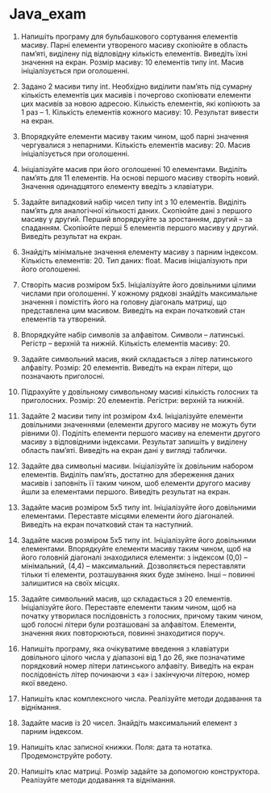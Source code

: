 # Java_exam
1. Напишіть програму для бульбашкового сортування елементів масиву. Парні елементи утвореного масиву скопіюйте в область пам’яті, виділену під відповідну кількість елементів.
Виведіть їхні значення на екран. Розмір масиву: 10 елементів типу int. Масив ініціалізується при оголошенні.

2. Задано 2 масиви типу int. Необхідно виділити пам’ять під сумарну кількість елементів цих масивів і почергово скопіювати елементи цих масивів за новою адресою. Кількість елементів, які копіюють за 1 раз – 1. Кількість елементів кожного масиву: 10. Результат вивести на екран.

3. Впорядкуйте елементи масиву таким чином, щоб парні значення чергувалися з непарними. 
Кількість елементів масиву: 20. Масив ініціалізується при оголошенні.

4. Ініціалізуйте масив при його оголошенні 10 елементами. Виділіть пам’ять для 11 елементів. На основі першого масиву створіть новий. Значення одинадцятого елементу введіть з клавіатури.

5. Задайте випадковий набір чисел типу int з 10 елементів. Виділіть пам’ять для аналогічної кількості даних. Скопіюйте дані з першого масиву у другий. Перший впорядкуйте за зростанням, другий – за спаданням. Скопіюйте перші 5 елементів першого масиву у другий. Виведіть результат на екран.

6. Знайдіть мінімальне значення елементу масиву з парним індексом. Кількість елементів: 20.
Тип даних: float. Масив ініціалізують при його оголошенні.

7. Створіть масив розміром 5х5. Ініціалізуйте його довільними цілими числами при оголошенні. У кожному рядкові знайдіть максимальне значення і помістіть його на головну діагональ матриці, що представлена цим масивом. Виведіть на екран початковий стан елементів та утворений.

8. Впорядкуйте набір символів за алфавітом. Символи – латинські. Регістр – верхній та нижній. Кількість елементів масиву: 20.

9. Задайте символьний масив, який складається з літер латинського алфавіту. Розмір: 20 елементів. Виведіть на екран літери, що позначають приголосні.

10. Підрахуйте у довільному символьному масиві кількість голосних та приголосних. Розмір: 20 елементів. Регістри: верхній та нижній.

11. Задайте 2 масиви типу int розміром 4х4. Ініціалізуйте елементи довільними значеннями (елементи другого масиву не можуть бути рівними 0). Поділіть елементи першого масиву на елементи другого масиву з відповідними індексами. Результат запишіть у виділену область пам’яті. Виведіть на екран дані у вигляді таблички.

12. Задайте два символьні масиви. Ініціалізуйте їх довільним набором елементів. Виділіть пам’ять, достатню для збереження даних масивів і заповніть її таким чином, шоб елементи другого масиву йшли за елементами першого. Виведіть результат на екран.

13. Задайте масив розміром 5х5 типу int. Ініціалізуйте його довільними елементами. Переставте місцями елементи його діагоналей. Виведіть на екран початковий стан та наступний.

14. Задайте масив розміром 5х5 типу int. Ініціалізуйте його довільними елементами. Впорядкуйте елементи масиву таким чином, щоб на його головній діагоналі знаходилися елементи: з індексом (0,0) – мінімальний, (4,4) – максимальний. Дозволяється переставляти тільки ті елементи, розташування яких буде змінено. Інші – повинні залишитися на своїх місцях.

15. Задайте символьний масив, що складається з 20 елементів. Ініціалізуйте його. Переставте елементи таким чином, щоб на початку утворилася послідовність з голосних, причому таким чином, щоб голосні літери були розташовані за алфавітом. Елементи, значення яких повторюються, повинні знаходитися поруч.

16. Напишіть програму, яка очікуватиме введення з клавіатури довільного цілого числа у діапазоні від 1 до 26, яке позначатиме порядковий номер літери латинського алфавіту. Виведіть на екран послідовність літер починаючи з «a» і закінчуючи літерою, номер якої введено. 

17. Напишіть клас комплексного числа. Реалізуйте методи додавання та віднімання.

18. Задайте масив із 20 чисел. Знайдіть максимальний елемент з парним індексом.

19. Напишіть клас записної книжки. Поля: дата та нотатка. Продемонструйте роботу.

20. Напишіть клас матриці. Розмір задайте за допомогою конструктора. Реалізуйте методи додавання та віднімання.



